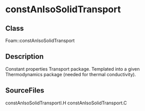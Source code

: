 # constAnIsoSolidTransport 
## Class
Foam::constAnIsoSolidTransport

## Description
Constant properties Transport package.
Templated into a given Thermodynamics package (needed for thermal
conductivity).

## SourceFiles
constAnIsoSolidTransportI.H
constAnIsoSolidTransport.C

